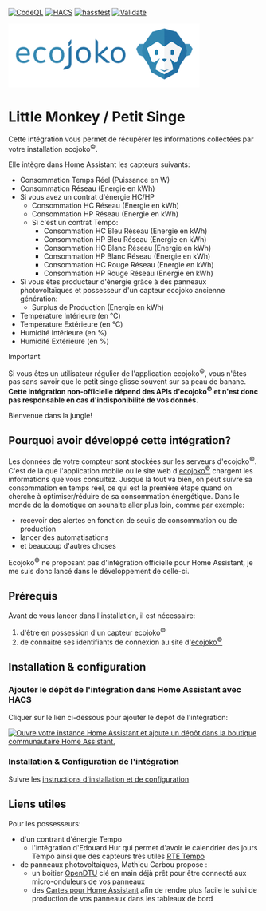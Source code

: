 [![CodeQL](https://github.com/jmcruvellier/little_monkey/actions/workflows/github-code-scanning/codeql/badge.svg)](https://github.com/jmcruvellier/little_monkey/actions/workflows/github-code-scanning/codeql)
[![HACS](https://github.com/jmcruvellier/little_monkey/actions/workflows/hacs.yaml/badge.svg)](https://github.com/jmcruvellier/little_monkey/actions/workflows/hacs.yaml)
[![hassfest](https://github.com/jmcruvellier/little_monkey/actions/workflows/hassfest.yaml/badge.svg)](https://github.com/jmcruvellier/little_monkey/actions/workflows/hassfest.yaml)
[![Validate](https://github.com/jmcruvellier/little_monkey/actions/workflows/validate.yml/badge.svg)](https://github.com/jmcruvellier/little_monkey/actions/workflows/validate.yml)

![](/custom_components/little_monkey/res/logo_small.png)
# Little Monkey / Petit Singe

Cette intégration vous permet de récupérer les informations collectées par votre installation ecojoko<sup>©️</sup>.

Elle intègre dans Home Assistant les capteurs suivants:

* Consommation Temps Réel (Puissance en W)
* Consommation Réseau (Energie en kWh)
* Si vous avez un contrat d'énergie HC/HP
  - Consommation HC Réseau (Energie en kWh)
  - Consommation HP Réseau (Energie en kWh)
  - Si c'est un contrat Tempo:
    - Consommation HC Bleu Réseau (Energie en kWh)
    - Consommation HP Bleu Réseau (Energie en kWh)
    - Consommation HC Blanc Réseau (Energie en kWh)
    - Consommation HP Blanc Réseau (Energie en kWh)
    - Consommation HC Rouge Réseau (Energie en kWh)
    - Consommation HP Rouge Réseau (Energie en kWh)
* Si vous êtes producteur d'énergie grâce à des panneaux photovoltaïques et possesseur d'un capteur ecojoko ancienne génération:
  - Surplus de Production (Energie en kWh)
* Température Intérieure (en °C)
* Température Extérieure (en °C)
* Humidité Intérieure (en %)
* Humidité Extérieure (en %)

> [!IMPORTANT]
> Si vous êtes un utilisateur régulier de l'application ecojoko<sup>©️</sup>, vous n'êtes pas sans savoir que le petit singe glisse souvent sur sa peau de banane. **Cette __intégration non-officielle__ dépend des APIs d'ecojoko<sup>©️</sup> et n'est donc pas responsable en cas d'indisponibilité de vos donnés.**

Bienvenue dans la jungle!

## Pourquoi avoir développé cette intégration?

Les données de votre compteur sont stockées sur les serveurs d'ecojoko<sup>©️</sup>. C'est de là que l'application mobile ou le site web d'[ecojoko<sup>©️</sup>](https://service.ecojoko.com/) chargent les informations que vous consultez.
Jusque là tout va bien, on peut suivre sa consommation en temps réel, ce qui est la première étape quand on cherche à optimiser/réduire de sa consommation énergétique.
Dans le monde de la domotique on souhaite aller plus loin, comme par exemple:

* recevoir des alertes en fonction de seuils de consommation ou de production
* lancer des automatisations
* et beaucoup d'autres choses

Ecojoko<sup>©️</sup> ne proposant pas d'intégration officielle pour Home Assistant, je me suis donc lancé dans le développement de celle-ci.

## Prérequis

Avant de vous lancer dans l'installation, il est nécessaire:

1. d'être en possession d'un capteur ecojoko<sup>©️</sup>
1. de connaitre ses identifiants de connexion au site d'[ecojoko<sup>©️</sup>](https://service.ecojoko.com/)

## Installation & configuration

### Ajouter le dépôt de l'intégration dans Home Assistant avec HACS

Cliquer sur le lien ci-dessous pour ajouter le dépôt de l'intégration:

[![Ouvre votre instance Home Assistant et ajoute un dépôt dans la boutique communautaire Home Assistant.](https://my.home-assistant.io/badges/hacs_repository.svg)](https://my.home-assistant.io/redirect/hacs_repository/?owner=jmcruvellier&repository=little_monkey&category=integration)

### Installation & Configuration de l'intégration

Suivre les [instructions d'installation et de configuration](https://github.com/jmcruvellier/little_monkey/blob/main/CONFIGURATION.md)

## Liens utiles
Pour les possesseurs:
* d'un contrant d'énergie Tempo
  - l'intégration d'Edouard Hur qui permet d'avoir le calendrier des jours Tempo ainsi que des capteurs très utiles [RTE Tempo](https://github.com/hekmon/rtetempo)
* de panneaux photovoltaiques, Mathieu Carbou propose :
  - un boitier [OpenDTU](https://docs.google.com/document/u/0/d/e/2PACX-1vRaGy2E91kmr014nAi-rfvNxdpZqR6lFIXln1kMKg_T6_YWh72ZNLnwXHxUjQQexczNPZR3GftG7w-r/pub?pli=1) clé en main déjà prêt pour être connecté aux micro-onduleurs de vos panneaux
  - des [Cartes pour Home Assistant](https://gist.github.com/mathieucarbou/70539ced8f330be6205a91897ea1c639#opendtu--home-assistant) afin de rendre plus facile le suivi de production de vos panneaux dans les tableaux de bord

